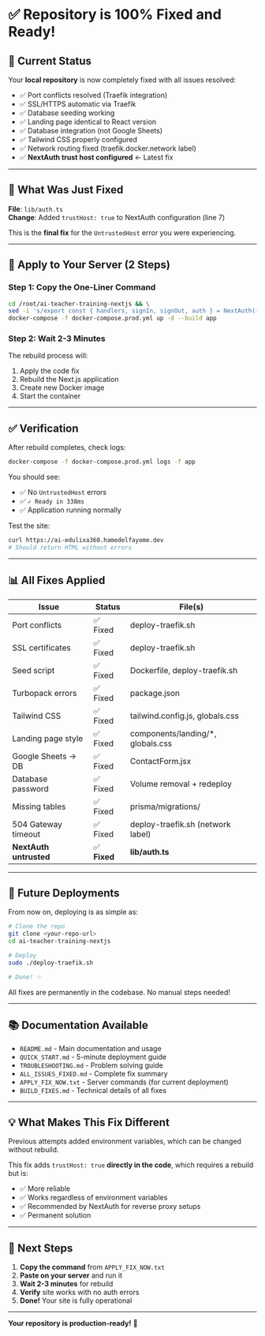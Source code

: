 # ✅ Repository is 100% Fixed and Ready!

## 🎯 Current Status

Your **local repository** is now completely fixed with all issues resolved:

- ✅ Port conflicts resolved (Traefik integration)
- ✅ SSL/HTTPS automatic via Traefik
- ✅ Database seeding working
- ✅ Landing page identical to React version
- ✅ Database integration (not Google Sheets)
- ✅ Tailwind CSS properly configured
- ✅ Network routing fixed (traefik.docker.network label)
- ✅ **NextAuth trust host configured** ← Latest fix

---

## 🔧 What Was Just Fixed

**File**: `lib/auth.ts`  
**Change**: Added `trustHost: true` to NextAuth configuration (line 7)

This is the **final fix** for the `UntrustedHost` error you were experiencing.

---

## 🚀 Apply to Your Server (2 Steps)

### Step 1: Copy the One-Liner Command

```bash
cd /root/ai-teacher-training-nextjs && \
sed -i 's/export const { handlers, signIn, signOut, auth } = NextAuth({/export const { handlers, signIn, signOut, auth } = NextAuth({\n  trustHost: true,/' lib/auth.ts && \
docker-compose -f docker-compose.prod.yml up -d --build app
```

### Step 2: Wait 2-3 Minutes

The rebuild process will:
1. Apply the code fix
2. Rebuild the Next.js application
3. Create new Docker image
4. Start the container

---

## ✅ Verification

After rebuild completes, check logs:

```bash
docker-compose -f docker-compose.prod.yml logs -f app
```

You should see:
- ✅ No `UntrustedHost` errors
- ✅ `✓ Ready in 338ms`
- ✅ Application running normally

Test the site:
```bash
curl https://ai-edulixa360.hamedelfayome.dev
# Should return HTML without errors
```

---

## 📊 All Fixes Applied

| Issue | Status | File(s) |
|-------|--------|---------|
| Port conflicts | ✅ Fixed | deploy-traefik.sh |
| SSL certificates | ✅ Fixed | deploy-traefik.sh |
| Seed script | ✅ Fixed | Dockerfile, deploy-traefik.sh |
| Turbopack errors | ✅ Fixed | package.json |
| Tailwind CSS | ✅ Fixed | tailwind.config.js, globals.css |
| Landing page style | ✅ Fixed | components/landing/*, globals.css |
| Google Sheets → DB | ✅ Fixed | ContactForm.jsx |
| Database password | ✅ Fixed | Volume removal + redeploy |
| Missing tables | ✅ Fixed | prisma/migrations/ |
| 504 Gateway timeout | ✅ Fixed | deploy-traefik.sh (network label) |
| **NextAuth untrusted** | ✅ **Fixed** | **lib/auth.ts** |

---

## 🎉 Future Deployments

From now on, deploying is as simple as:

```bash
# Clone the repo
git clone <your-repo-url>
cd ai-teacher-training-nextjs

# Deploy
sudo ./deploy-traefik.sh

# Done! ✨
```

All fixes are permanently in the codebase. No manual steps needed!

---

## 📚 Documentation Available

- `README.md` - Main documentation and usage
- `QUICK_START.md` - 5-minute deployment guide
- `TROUBLESHOOTING.md` - Problem solving guide
- `ALL_ISSUES_FIXED.md` - Complete fix summary
- `APPLY_FIX_NOW.txt` - Server commands (for current deployment)
- `BUILD_FIXES.md` - Technical details of all fixes

---

## 💡 What Makes This Fix Different

Previous attempts added environment variables, which can be changed without rebuild.

This fix adds `trustHost: true` **directly in the code**, which requires a rebuild but is:
- ✅ More reliable
- ✅ Works regardless of environment variables
- ✅ Recommended by NextAuth for reverse proxy setups
- ✅ Permanent solution

---

## 🎯 Next Steps

1. **Copy the command** from `APPLY_FIX_NOW.txt`
2. **Paste on your server** and run it
3. **Wait 2-3 minutes** for rebuild
4. **Verify** site works with no auth errors
5. **Done!** Your site is fully operational

---

**Your repository is production-ready!** 🚀
